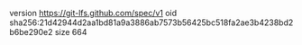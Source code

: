version https://git-lfs.github.com/spec/v1
oid sha256:21d42944d2aa1bd81a9a3886ab7573b56425bc518fa2ae3b4238bd2b6be290e2
size 664
